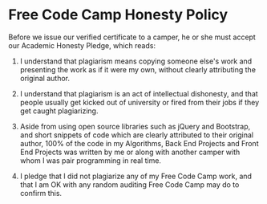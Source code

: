 # Free Code Camp Honesty Policy

Before we issue our verified certificate to a camper, he or she must accept our Academic Honesty Pledge, which reads:

1. I understand that plagiarism means copying someone else's work and presenting the work as if it were my own, without clearly attributing the original author.

2. I understand that plagiarism is an act of intellectual dishonesty, and that people usually get kicked out of university or fired from their jobs if they get caught plagiarizing.

3. Aside from using open source libraries such as jQuery and Bootstrap, and short snippets of code which are clearly attributed to their original author, 100% of the code in my Algorithms, Back End Projects and Front End Projects was written by me or along with another camper with whom I was pair programming in real time.

4. I pledge that I did not plagiarize any of my Free Code Camp work, and that I am OK with any random auditing Free Code Camp may do to confirm this.
